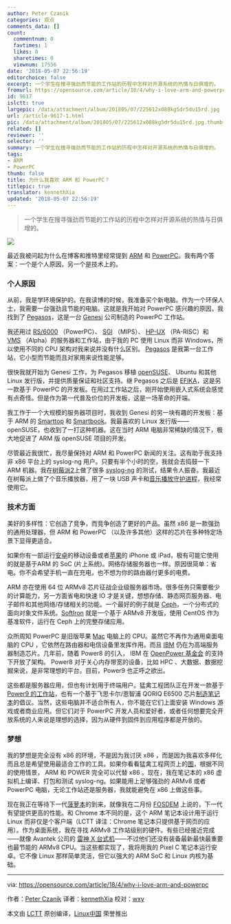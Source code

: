 ```yaml
---
author: Peter Czanik
categories: 观点
comments_data: []
count:
  commentnum: 0
  favtimes: 1
  likes: 0
  sharetimes: 0
  viewnum: 17556
date: '2018-05-07 22:56:19'
editorchoice: false
excerpt: 一个学生在搜寻强劲而节能的工作站的历程中怎样对开源系统的热情与日俱增的。
fromurl: https://opensource.com/article/18/4/why-i-love-arm-and-powerpc
id: 9617
islctt: true
largepic: /data/attachment/album/201805/07/225612x088kg5dr5du15rd.jpg
url: /article-9617-1.html
pic: /data/attachment/album/201805/07/225612x088kg5dr5du15rd.jpg.thumb.jpg
related: []
reviewer: ''
selector: ''
summary: 一个学生在搜寻强劲而节能的工作站的历程中怎样对开源系统的热情与日俱增的。
tags:
- ARM
- PowerPC
thumb: false
title: 为什么我喜欢 ARM 和 PowerPC？
titlepic: true
translator: kennethXia
updated: '2018-05-07 22:56:19'
---
```



> 
> 一个学生在搜寻强劲而节能的工作站的历程中怎样对开源系统的热情与日俱增的。
> 
> 
> 


![](/data/attachment/album/201805/07/225612x088kg5dr5du15rd.jpg)


最近我被问起为什么在博客和推特里经常提到 [ARM](https://en.wikipedia.org/wiki/ARM_architecture) 和 [PowerPC](https://en.wikipedia.org/wiki/PowerPC)。我有两个答案：一个是个人原因，另一个是技术上的。


### 个人原因


从前，我是学环境保护的。在我读博的时候，我准备买个新电脑。作为一个环保人士，我需要一台强劲且节能的电脑。这就是我开始对 PowerPC 感兴趣的原因，我找到了 [Pegasos](https://genesi.company/products/opendesktop)，这是一台 [Genesi](https://genesi.company/) 公司制造的 PowerPC 工作站。


我还用过 [RS/6000](https://en.wikipedia.org/wiki/RS/6000) （PowerPC）、 [SGI](https://en.wikipedia.org/wiki/Silicon_Graphics#Workstations) （MIPS）、 [HP-UX](https://en.wikipedia.org/wiki/HP-UX) （PA-RISC）和 [VMS](https://en.wikipedia.org/wiki/OpenVMS#Port_to_DEC_Alpha) （Alpha）的服务器和工作站，由于我的 PC 使用 Linux 而非 Windows，所以使用不同的 CPU 架构对我来说并没有什么区别。 [Pegasos](https://en.wikipedia.org/wiki/Pegasos) 是我第一台工作站，它小型而节能而且对家用来说性能足够。


很快我就开始为 Genesi 工作，为 Pegasos 移植 [openSUSE](https://www.opensuse.org/)、 Ubuntu 和其他 Linux 发行版，并提供质量保证和社区支持。继 Pegasos 之后是 [EFIKA](https://genesi.company/products/efika/5200b)，这是另一款基于 PowerPC 的开发板。在用过工作站之后，刚开始使用嵌入式系统会感觉有点奇怪。但是作为第一代普及价位的开发板，这是一场革命的开端。


我工作于一个大规模的服务器项目时，我收到 Genesi 的另一块有趣的开发板：基于 ARM 的 [Smarttop](https://genesi.company/products/efika) 和 [Smartbook](https://genesi.company/products/smartbook)。我最喜欢的 Linux 发行版——openSUSE，也收到了一打这种机器。这在当时 ARM 电脑非常稀缺的情况下，极大地促进了 ARM 版 openSUSE 项目的开发。


尽管最近我很忙，我尽量保持对 ARM 和 PowerPC 新闻的关注。这有助于我支持非 x86 平台上的 syslog-ng 用户。只要有半个小时的空，我就会去捣鼓一下 ARM 机器。我在[树莓派2](https://www.raspberrypi.org/products/raspberry-pi-2-model-b/)上做了很多 [syslog-ng](https://syslog-ng.com/open-source-log-management) 的测试，结果令人振奋。我最近在树莓派上做了个音乐播放器，用了一块 USB 声卡和[音乐播放守护进程](https://www.musicpd.org/)，我经常使用它。


### 技术方面


美好的多样性：它创造了竞争，而竞争创造了更好的产品。虽然 x86 是一款强劲的通用处理器，但 ARM 和 PowerPC （以及许多其他）这样的芯片在多种特定场景下显得更适合。


如果你有一部运行[安卓](https://www.android.com/)的移动设备或者[苹果](http://www.apple.com/)的 iPhone 或 iPad，极有可能它使用的就是基于ARM 的 SoC (片上系统)。网络存储服务器也一样。原因很简单：省电。你不会希望手机一直在充电，也不想为你的路由器付更多的电费。


ARM 亦在使用 64 位 ARMv8 芯片征战企业级服务器市场。很多任务只需要极少的计算能力，另一方面省电和快速 IO 才是关键，想想存储、静态网页服务器、电子邮件和其他网络/存储相关的功能。一个最好的例子就是 [Ceph](http://ceph.com/)，一个分布式的面向对象文件系统。[SoftIron](http://softiron.co.uk/) 就是一个基于 ARMv8 开发版，使用 CentOS 作为基准软件，运行在 Ceph 上的完整存储应用。


众所周知 PowerPC 是旧版苹果 [Mac](https://en.wikipedia.org/wiki/Power_Macintosh) 电脑上的 CPU。虽然它不再作为通用桌面电脑的 CPU ，它依然在路由器和电信设备里发挥作用。而且 [IBM](https://www.ibm.com/us-en/) 仍在为高端服务器制造芯片。几年前，随着 Power8 的引入， IBM 在 [OpenPower 基金会](http://openpowerfoundation.org/) 的支持下开放了架构。 Power8 对于关心内存带宽的设备，比如 HPC 、大数据、数据挖掘来说，是非常理想的平台。目前，Power9 也正呼之欲出。


这些都是服务器应用，但也有计划用于终端用户。猛禽工程团队正在开发一款基于 [Power9 的工作站](https://www.raptorcs.com/TALOSII/)，也有一个基于飞思卡尔/恩智浦 QORIQ E6500 芯片[制造笔记本](http://www.powerpc-notebook.org/en/)的倡议。当然，这些电脑并不适合所有人，你不能在它们上面安装 Windows 游戏或者商业应用。但它们对于 PowerPC 开发人员和爱好者，或者任何想要完全开放系统的人来说是理想的选择，因为从硬件到固件到应用程序都是开放的。


### 梦想


我的梦想是完全没有 x86 的环境，不是因为我讨厌 x86 ，而是因为我喜欢多样化而且总是希望使用最适合工作的工具。如果你看看猛禽工程网页上的[图](https://secure.raptorengineering.com/TALOS/power_advantages.php)，根据不同的使用情景， ARM 和 POWER 完全可以代替 x86 。现在，我在笔记本的 x86 虚拟机上编译、打包和测试 syslog-ng。如果能用上足够强劲的 ARMv8 或者 PowerPC 电脑，无论工作站还是服务器，我就能避免在 x86 上做这些事。


现在我正在等待下一代[菠萝本](https://www.pine64.org/?page_id=3707)的到来，就像我在二月份 [FOSDEM](https://fosdem.org/2018/) 上说的，下一代有望提供更高的性能。和 Chrome 本不同的是，这个 ARM 笔记本设计用于运行 Linux 而非仅是个客户端（LCTT 译注：Chrome 笔记本只提供基于网页的应用）。作为桌面系统，我在寻找 ARMv8 工作站级别的硬件。有些已经接近完成——就像 Avantek 公司的 [雷神 X 台式机](https://www.avantek.co.uk/store/avantek-32-core-cavium-thunderx-arm-desktop.html)——不过他们还没有装备最新最快最重要也最节能的 ARMv8 CPU。当这些都实现了，我将用我的 Pixel C 笔记本运行安卓。它不像 Linux 那样简单灵活，但它以强大的 ARM SoC 和 Linux 内核为基础。




---


via: <https://opensource.com/article/18/4/why-i-love-arm-and-powerpc>


作者：[Peter Czanik](https://opensource.com/users/czanik) 译者：[kennethXia](https://github.com/kennethXia) 校对：[wxy](https://github.com/wxy)


本文由 [LCTT](https://github.com/LCTT/TranslateProject) 原创编译，[Linux中国](https://linux.cn/) 荣誉推出